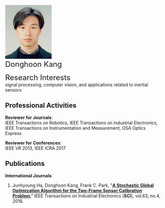 ![fig](https://raw.githubusercontent.com/kimbabmoowoo/kimbabmoowoo.github.io/master/dhk5.jpg)   
<font size="5">Donghoon Kang</font>   

<font size="5">Research Interests</font>  
signal processing, computer vision, and applications related to inertial sensors  

## Professional Activities  
**Reviewer for Journals**:   
IEEE Transactions on Robotics, IEEE Transactions on Industrial Electronics, IEEE Transactions on Instrumentation and Measurement, OSA Optics Express  

**Reviewer for Conferences**:  
IEEE VR 2013, IEEE ICRA 2017

## Publications  
**International Journals**  
1. Junhyoung Ha, Donghoon Kang, Frank C. Park, "[**A Stochastic Global Optimization Algorithm for the Two-Frame Sensor Calibration Problem**](http://ieeexplore.ieee.org/document/7347394/?tp=&arnumber=7347394)," IEEE Transactions on Industrial Electronics (**SCI**), vol.63, no.4, 2016.  
